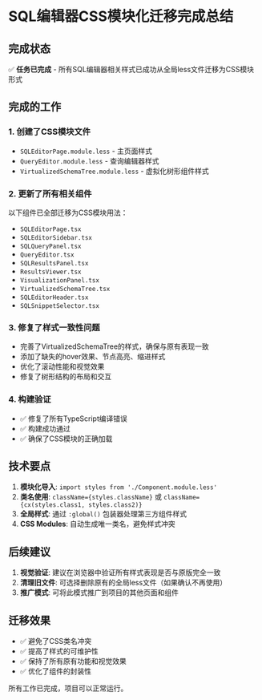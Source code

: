 # SQL编辑器CSS模块化迁移完成总结

## 完成状态
✅ **任务已完成** - 所有SQL编辑器相关样式已成功从全局less文件迁移为CSS模块形式

## 完成的工作

### 1. 创建了CSS模块文件
- `SQLEditorPage.module.less` - 主页面样式
- `QueryEditor.module.less` - 查询编辑器样式  
- `VirtualizedSchemaTree.module.less` - 虚拟化树形组件样式

### 2. 更新了所有相关组件
以下组件已全部迁移为CSS模块用法：
- `SQLEditorPage.tsx`
- `SQLEditorSidebar.tsx`
- `SQLQueryPanel.tsx` 
- `QueryEditor.tsx`
- `SQLResultsPanel.tsx`
- `ResultsViewer.tsx`
- `VisualizationPanel.tsx`
- `VirtualizedSchemaTree.tsx`
- `SQLEditorHeader.tsx`
- `SQLSnippetSelector.tsx`

### 3. 修复了样式一致性问题
- 完善了VirtualizedSchemaTree的样式，确保与原有表现一致
- 添加了缺失的hover效果、节点高亮、缩进样式
- 优化了滚动性能和视觉效果
- 修复了树形结构的布局和交互

### 4. 构建验证
- ✅ 修复了所有TypeScript编译错误
- ✅ 构建成功通过
- ✅ 确保了CSS模块的正确加载

## 技术要点

1. **模块化导入**: `import styles from './Component.module.less'`
2. **类名使用**: `className={styles.className}` 或 `className={cx(styles.class1, styles.class2)}`
3. **全局样式**: 通过 `:global()` 包装器处理第三方组件样式
4. **CSS Modules**: 自动生成唯一类名，避免样式冲突

## 后续建议

1. **视觉验证**: 建议在浏览器中验证所有样式表现是否与原版完全一致
2. **清理旧文件**: 可选择删除原有的全局less文件（如果确认不再使用）
3. **推广模式**: 可将此模式推广到项目的其他页面和组件

## 迁移效果

- ✅ 避免了CSS类名冲突
- ✅ 提高了样式的可维护性  
- ✅ 保持了所有原有功能和视觉效果
- ✅ 优化了组件的封装性

所有工作已完成，项目可以正常运行。
